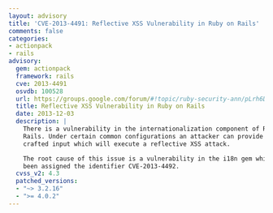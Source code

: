 ```yaml
---
layout: advisory
title: 'CVE-2013-4491: Reflective XSS Vulnerability in Ruby on Rails'
comments: false
categories:
- actionpack
- rails
advisory:
  gem: actionpack
  framework: rails
  cve: 2013-4491
  osvdb: 100528
  url: https://groups.google.com/forum/#!topic/ruby-security-ann/pLrh6DUw998
  title: Reflective XSS Vulnerability in Ruby on Rails
  date: 2013-12-03
  description: |
    There is a vulnerability in the internationalization component of Ruby on
    Rails. Under certain common configurations an attacker can provide specially
    crafted input which will execute a reflective XSS attack.

    The root cause of this issue is a vulnerability in the i18n gem which has
    been assigned the identifier CVE-2013-4492.
  cvss_v2: 4.3
  patched_versions:
  - "~> 3.2.16"
  - ">= 4.0.2"
---
```

